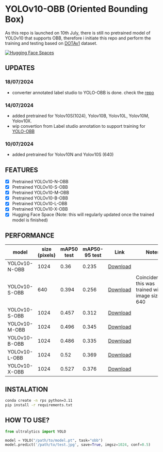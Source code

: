 # YOLOv10-OBB (Oriented Bounding Box)

As this repo is launched on 10th July, there is still no pretrained model of YOLOv10 that supports OBB, therefore i initiate this repo and perform the training and testing based on [DOTAv1](https://captain-whu.github.io/DOTA/index.html) dataset.

[![Hugging Face Spaces](https://img.shields.io/badge/%F0%9F%A4%97%20Hugging%20Face-Spaces-blue)](https://huggingface.co/spaces/hamhanry/YOLOv10-OBB)

## UPDATES
### 18/07/2024
- converter annotated label studio to YOLO-OBB is done. check the [repo](https://github.com/hamhanry/label-studio-converter-for-YOLO-OBB)

### 14/07/2024
- added pretrained for Yolov10S(1024), Yolov10B, Yolov10L, Yolov10M, Yolov10X.
- wip convertion from Label studio annotation to support training for [YOLO-OBB](https://github.com/hamhanry/label-studio-converter-for-YOLO-OBB)

### 10/07/2024
- added pretrained for Yolov10N and Yolov10S (640)

## FEATURES
- [x] Pretrained YOLOv10-N-OBB
- [x] Pretrained YOLOv10-S-OBB
- [x] Pretrained YOLOv10-M-OBB
- [x] Pretrained YOLOv10-B-OBB
- [x] Pretrained YOLOv10-L-OBB
- [x] Pretrained YOLOv10-X-OBB
- [x] Hugging Face Space (Note: this will regularly updated once the trained model is finished)

## PERFORMANCE
| model | size (pixels) | mAP50 test | mAP50-95 test | Link | Notes |
| ----- | ------------- | --------- | ------------ | ---- | ----- |
|YOLOv10-N-OBB| 1024|0.36|0.235|[Download](https://huggingface.co/spaces/hamhanry/YOLOv10-OBB/blob/main/pretrained/yolov10n-obb.pt)
|YOLOv10-S-OBB| 640|0.394|0.256|[Download](https://huggingface.co/spaces/hamhanry/YOLOv10-OBB/blob/main/pretrained/yolov10s-640-obb.pt) |Coincidentally, this was trained with image size 640 |
|YOLOv10-S-OBB| 1024|0.457|0.312|[Download](https://huggingface.co/spaces/hamhanry/YOLOv10-OBB/blob/main/pretrained/yolov10s-obb.pt) | |
|YOLOv10-M-OBB| 1024|0.496|0.345|[Download](https://huggingface.co/spaces/hamhanry/YOLOv10-OBB/blob/main/pretrained/yolov10m-obb.pt) | |
|YOLOv10-B-OBB| 1024|0.486|0.335|[Download](https://huggingface.co/spaces/hamhanry/YOLOv10-OBB/blob/main/pretrained/yolov10b-obb.pt) | |
|YOLOv10-L-OBB| 1024|0.52|0.369|[Download](https://huggingface.co/spaces/hamhanry/YOLOv10-OBB/blob/main/pretrained/yolov10l-obb.pt) | |
|YOLOv10-X-OBB| 1024|0.527|0.376|[Download](https://huggingface.co/spaces/hamhanry/YOLOv10-OBB/blob/main/pretrained/yolov10x-obb.pt) | |


## INSTALATION
```bash
conda create -n rps python=3.11
pip install -r requirements.txt
```

## HOW TO USE?
```python
from ultralytics import YOLO

model = YOLO("/path/to/model.pt", task="obb")
model.predict('/path/to/test.jpg', save=True, imgsz=1024, conf=0.5)
```


